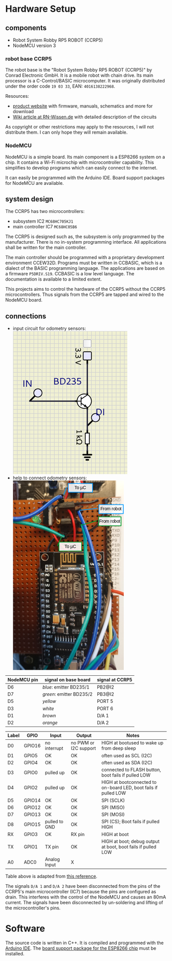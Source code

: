 Hardware Setup
==============

components
----------

 - Robot System Robby RP5 ROBOT (CCRP5)
 - NodeMCU version 3

### robot base CCRP5

The robot base is the "Robot System Robby RP5 ROBOT (CCRP5)" by Conrad Electronic GmbH. It is a mobile robot with chain drive. Its main processor is a C-Control/BASIC microcomputer. It was originally distributed under the order code `19 03 33`, EAN: `4016138222968`.

Resources:

 - [product website](https://www.conrad.de/de/p/roboter-robby-rp5-190333.html) with firmware, manuals, schematics and more for download
 - [Wiki article at RN-Wissen.de](https://rn-wissen.de/wiki/index.php/CCRP5) with detailed description of the circuits

As copyright or other restrictions may apply to the resources, I will not distribute them. I can only hope they will remain available.

### NodeMCU

NodeMCU is a simple board. Its main component is a ESP8266 system on a chip. It contains a Wi-Fi microchip with microcontroller capability. This simplifies to develop programs which can easily connect to the internet.

It can easily be programmed with the Arduino IDE. Board support packages for NodeMCU are available.

system design
-------------

The CCRP5 has two microcontrollers:

 - subsystem IC2 `MC68HC705KJ1`
 - main controller IC7 `MC68HC05B6`

The CCRP5 is designed such as, the subsystem is only programmed by the manufacturer. There is no in-system programming interface. All applications shall be written for the main controller.

The main controller should be programmed with a proprietary development environment CCEW32D. Programs must be written in CCBASIC, which is a dialect of the BASIC programming language. The applications are based on a firmware `P5DRIV.S19`. CCBASIC is a low level language. The documentation is available to a limited extent.

This projects aims to control the hardware of the CCRP5 without the CCRP5 microcontrollers. Thus signals from the CCRP5 are tapped and wired to the NodeMCU board.

connections
-----------

 - input circuit for odometry sensors: ![input with NPN bipolar transistor](doc/assets/images/odo-input.png)
 - help to connect odometry sensors: ![visual aid](doc/assets/images/odo-input-pins.png)

| NodeMCU pin | signal on base board    | signal at CCRP5 |
| ----------- | ----------------------- | --------------- |
| D6          | *blue*: emitter BD235/1 | PB2@I2          |
| D7          | *green*: emitter BD235/2| PB3@I2          |
| D5          | *yellow*                | PORT 5          |
| D3          | *white*                 | PORT 6          |
| D1          | *brown*                 | D/A 1           |
| D2          | *orange*                | D/A 2           |

| Label | GPIO   | Input        | Output                | Notes                                                           |
|-------|--------|--------------|-----------------------|-----------------------------------------------------------------|
| D0    | GPIO16 | no interrupt | no PWM or I2C support | HIGH at bootused to wake up from deep sleep                     |
| D1    | GPIO5  | OK           | OK                    | often used as SCL (I2C)                                         |
| D2    | GPIO4  | OK           | OK                    | often used as SDA (I2C)                                         |
| D3    | GPIO0  | pulled up    | OK                    | connected to FLASH button, boot fails if pulled LOW             |
| D4    | GPIO2  | pulled up    | OK                    | HIGH at bootconnected to on-board LED, boot fails if pulled LOW |
| D5    | GPIO14 | OK           | OK                    | SPI (SCLK)                                                      |
| D6    | GPIO12 | OK           | OK                    | SPI (MISO)                                                      |
| D7    | GPIO13 | OK           | OK                    | SPI (MOSI)                                                      |
| D8    | GPIO15 | pulled to GND| OK                    | SPI (CS); Boot fails if pulled HIGH                             |
| RX    | GPIO3  | OK           | RX pin                | HIGH at boot                                                    |
| TX    | GPIO1  | TX pin       | OK                    | HIGH at boot; debug output at boot, boot fails if pulled LOW    |
| A0    | ADC0   | Analog Input | X                     |                                                                 |

Table above is adapted from [this reference](https://randomnerdtutorials.com/esp8266-pinout-reference-gpios/#table).

The signals `D/A 1` and `D/A 2` have been disconnected from the pins of the CCRP5's main microcontroller (IC7) because the pins are configured as drain. This interferes with the control of the NodeMCU and causes an 80mA current. The signals have been disconnected by un-soldering and lifting of the microcontroller's pins.

Software
========

The source code is written in C++. It is compiled and programmed with the [Arduino IDE](https://www.arduino.cc/en/Main/Software). The [board support package for the ESP8266 chip](https://github.com/esp8266/Arduino) must be installed.